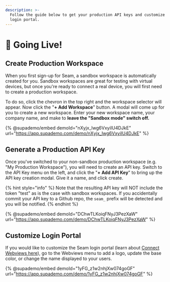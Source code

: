 ```yaml
---
description: >-
  Follow the guide below to get your production API keys and customize your
  login portal.
---
```


# 🚀 Going Live!

## Create Production Workspace

When you first sign-up for Seam, a sandbox workspace is automatically created for you. Sandbox workspaces are great for testing with virtual devices, but once you're ready to connect a real device, you will first need to create a production workspace.

To do so, click the chevron in the top right and the workspace selector will appear. Now click the "**+ Add Workspace**" button. A modal will come up for you to create a new workspace. Enter your new workspace name, your company name, and make to **leave the "Sandbox mode" switch off.**

{% @supademo/embed demoId="nXyjx_lwg6VxyiIU4DJkE" url="https://app.supademo.com/demo/nXyjx_lwg6VxyiIU4DJkE" %}





## Generate a Production API Key

Once you've switched to your non-sandbox production workspace (e.g. "My Production Workspace"), you will need to create an API key. Switch to the API Key menu on the left, and click the "**+ Add API Key**" to bring up the API key creation modal. Give it a name, and click create.&#x20;



{% hint style="info" %}
Note that the resulting API key will NOT include the token "test" as is the case with sandbox workspaces. If you accidentally commit your API key to a Github repo, the `seam_` prefix will be detected and you will be notified.
{% endhint %}



{% @supademo/embed demoId="DChwTLKoiqFNyJ3PezXaW" url="https://app.supademo.com/demo/DChwTLKoiqFNyJ3PezXaW" %}



## Customize Login Portal

If you would like to customize the Seam login portal (learn about [Connect Webviews here](core-concepts/connect-webviews.md)), go to the Webviews menu to add a logo, update the base color, or change the name displayed to your users.

{% @supademo/embed demoId="1yFG_z1w2nhjXw074goGF" url="https://app.supademo.com/demo/1yFG_z1w2nhjXw074goGF" %}

